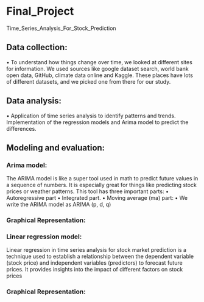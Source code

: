 # Final_Project
Time_Series_Analysis_For_Stock_Prediction
## Data collection:
•	To understand how things change over time, we looked at different sites for information. We used sources like google dataset search, world bank open data, GitHub, climate data online and Kaggle. These places have lots of different datasets, and we picked one from there for our study.
## Data analysis:
•	Application of time series analysis to identify patterns and trends. Implementation of the regression models and Arima model to predict the differences.
## Modeling and evaluation:
### Arima model:
The ARIMA model is like a super tool used in math to predict future values in a sequence of numbers. It is especially great for things like predicting stock prices or weather patterns. This tool has three important parts:
•	Autoregressive part
•	Integrated part.
•	Moving average (ma) part: 
•	We write the ARIMA model as ARIMA (p, d, q)

### Graphical Representation: 

### Linear regression model:
Linear regression in time series analysis for stock market prediction is a technique used to establish a relationship between the dependent variable (stock price) and independent variables (predictors) to forecast future prices. It provides insights into the impact of different factors on stock prices
### Graphical Representation: 

